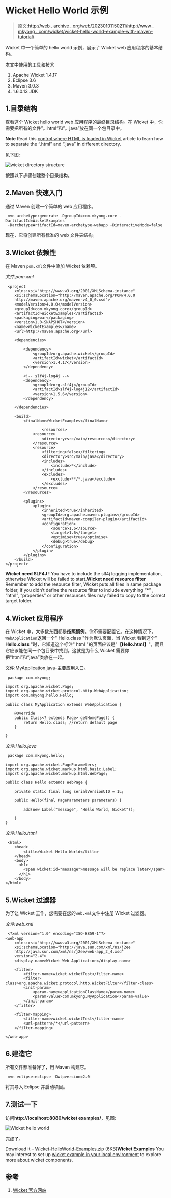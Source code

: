 # Wicket Hello World 示例

> 原文:[http://web . archive . org/web/20230101150211/http://www . mkyong . com/wicket/wicket-hello-world-example-with-maven-tutorial/](http://web.archive.org/web/20230101150211/http://www.mkyong.com/wicket/wicket-hello-world-example-with-maven-tutorial/)

Wicket 中一个简单的 hello world 示例，展示了 Wicket web 应用程序的基本结构。

本文中使用的工具和技术

1.  Apache Wicket 1.4.17
2.  Eclipse 3.6
3.  Maven 3.0.3
4.  1.6.0.13 JDK

## 1.目录结构

查看这个 Wicket hello world web 应用程序的最终目录结构。在 Wicket 中，你需要把所有的文件”。html“和”。java”放在同一个包目录中。

**Note**
Read this [control where HTML is loaded in Wicket](http://web.archive.org/web/20221031160054/http://www.mkyong.com/wicket/how-do-change-the-html-file-location-wicket/) article to learn how to separate the “.html” and “.java” in different directory.

见下图:

![wicket directory structure](../Images/89272e9fafd1d2ed773e2cd3e52a0dba.png "wicket-hello-world-folder")

按照以下步骤创建整个目录结构。

## 2.Maven 快速入门

通过 Maven 创建一个简单的 web 应用程序。

```
 mvn archetype:generate -DgroupId=com.mkyong.core -DartifactId=WicketExamples 
 -DarchetypeArtifactId=maven-archetype-webapp -DinteractiveMode=false 
```

现在，它将创建所有标准的 web 文件夹结构。

## 3.Wicket 依赖性

在 Maven `pom.xml`文件中添加 Wicket 依赖项。

*文件:pom.xml*

```
 <project  
    xmlns:xsi="http://www.w3.org/2001/XMLSchema-instance"
	xsi:schemaLocation="http://maven.apache.org/POM/4.0.0 
	http://maven.apache.org/maven-v4_0_0.xsd">
	<modelVersion>4.0.0</modelVersion>
	<groupId>com.mkyong.core</groupId>
	<artifactId>WicketExamples</artifactId>
	<packaging>war</packaging>
	<version>1.0-SNAPSHOT</version>
	<name>WicketExamples</name>
	<url>http://maven.apache.org</url>

	<dependencies>

		<dependency>
			<groupId>org.apache.wicket</groupId>
			<artifactId>wicket</artifactId>
			<version>1.4.17</version>
		</dependency>

		<!-- slf4j-log4j -->
		<dependency>
			<groupId>org.slf4j</groupId>
			<artifactId>slf4j-log4j12</artifactId>
			<version>1.5.6</version>
		</dependency>

	</dependencies>

	<build>
		<finalName>WicketExamples</finalName>

                <resources>
			<resource>
				<directory>src/main/resources</directory>
			</resource>
			<resource>
				<filtering>false</filtering>
				<directory>src/main/java</directory>
				<includes>
					<include>*</include>
				</includes>
				<excludes>
					<exclude>**/*.java</exclude>
				</excludes>
			</resource>
		</resources>

		<plugins>
			<plugin>
				<inherited>true</inherited>
				<groupId>org.apache.maven.plugins</groupId>
				<artifactId>maven-compiler-plugin</artifactId>
				<configuration>
					<source>1.6</source>
					<target>1.6</target>
					<optimise>true</optimise>
					<debug>true</debug>
				</configuration>
			</plugin>
		</plugins>
	</build>
</project> 
```

**Wicket need SLF4J !**
You have to include the slf4j logging implementation, otherwise Wicket will be failed to start.**Wicket need resource filter**
Remember to add the resource filter, Wicket puts all files in same package folder, if you didn’t define the resource filter to include everything “**<include>*</include>**” , “html”, “properties” or other resources files may failed to copy to the correct target folder.

## 4.Wicket 应用程序

在 Wicket 中，大多数东西都是**按照惯例**，你不需要配置它。在这种情况下，`WebApplication`返回一个" Hello.class "作为默认页面，当 Wicket 看到这个" **Hello.class** "时，它知道这个标注" html "的页面应该是"**【Hello.html】**"，而且它应该能在同一个包目录中找到。这就是为什么 Wicket 需要你把“html”和“java”类放在一起。

文件:MyApplication.java-主要应用入口。

```
 package com.mkyong;

import org.apache.wicket.Page;
import org.apache.wicket.protocol.http.WebApplication;
import com.mkyong.hello.Hello;

public class MyApplication extends WebApplication {

	@Override
	public Class<? extends Page> getHomePage() {
		return Hello.class; //return default page
	}

} 
```

*文件:Hello.java*

```
 package com.mkyong.hello;

import org.apache.wicket.PageParameters;
import org.apache.wicket.markup.html.basic.Label;
import org.apache.wicket.markup.html.WebPage;

public class Hello extends WebPage {

	private static final long serialVersionUID = 1L;

    public Hello(final PageParameters parameters) {

        add(new Label("message", "Hello World, Wicket"));

    }
} 
```

*文件:Hello.html*

```
 <html>
    <head>
        <title>Wicket Hello World</title>
    </head>
    <body>
	  <h1>
        <span wicket:id="message">message will be replace later</span>
	  </h1>
    </body>
</html> 
```

## 5.Wicket 过滤器

为了让 Wicket 工作，您需要在您的`web.xml`文件中注册 Wicket 过滤器。

*文件:web.xml*

```
 <?xml version="1.0" encoding="ISO-8859-1"?>
<web-app  
	xmlns:xsi="http://www.w3.org/2001/XMLSchema-instance"
	xsi:schemaLocation="http://java.sun.com/xml/ns/j2ee 
	http://java.sun.com/xml/ns/j2ee/web-app_2_4.xsd"
	version="2.4">
	<display-name>Wicket Web Application</display-name>

	<filter>
		<filter-name>wicket.wicketTest</filter-name>
		<filter-class>org.apache.wicket.protocol.http.WicketFilter</filter-class>
		<init-param>
			<param-name>applicationClassName</param-name>
			<param-value>com.mkyong.MyApplication</param-value>
		</init-param>
	</filter>

	<filter-mapping>
		<filter-name>wicket.wicketTest</filter-name>
		<url-pattern>/*</url-pattern>
	</filter-mapping>

</web-app> 
```

## 6.建造它

所有文件都准备好了，用 Maven 构建它。

```
 mvn eclipse:eclipse -Dwtpversion=2.0 
```

将其导入 Eclipse 并启动项目。

## 7.测试一下

访问**http://localhost:8080/wicket examples/**，见图:

![Wicket hello world](../Images/17b18ee66bbb096fe9751b97f0625104.png "wicket-hello-world-result")

完成了。

Download it – [Wicket-HelloWorld-Examples.zip](http://web.archive.org/web/20221031160054/http://www.mkyong.com/wp-content/uploads/2009/02/Wicket-HelloWorld-Examples.zip) (6KB)**Wicket Examples**
You may interest to set up [wicket example in your local environment](http://web.archive.org/web/20221031160054/http://www.mkyong.com/wicket/how-do-setup-wicket-examples-in-eclipse/) to explore more about wicket components.

## 参考

1.  [Wicket 官方网站](http://web.archive.org/web/20221031160054/https://wicket.apache.org/)

<input type="hidden" id="mkyong-current-postId" value="990">